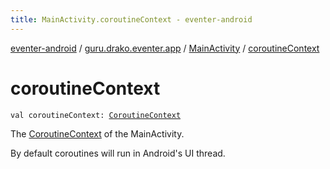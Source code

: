 ```yaml
---
title: MainActivity.coroutineContext - eventer-android
---
```


[eventer-android](../../index.html) / [guru.drako.eventer.app](../index.html) / [MainActivity](index.html) / [coroutineContext](./coroutine-context.html)

# coroutineContext

`val coroutineContext: `[`CoroutineContext`](https://kotlinlang.org/api/latest/jvm/stdlib/kotlin.coroutines/-coroutine-context/index.html)

The [CoroutineContext](https://kotlinlang.org/api/latest/jvm/stdlib/kotlin.coroutines/-coroutine-context/index.html) of the MainActivity.

By default coroutines will run in Android's UI thread.


